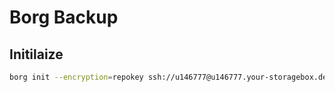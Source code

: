 # Borg Backup

## Initilaize

```bash
borg init --encryption=repokey ssh://u146777@u146777.your-storagebox.de:23/./backups/clawfinger  
```

